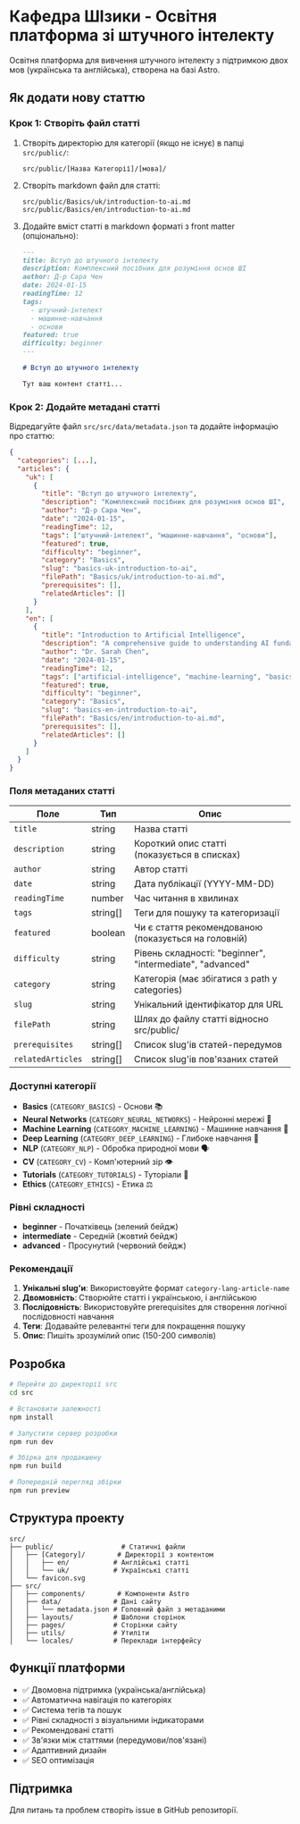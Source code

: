 # Кафедра ШІзики - Освітня платформа зі штучного інтелекту

Освітня платформа для вивчення штучного інтелекту з підтримкою двох мов (українська та англійська), створена на базі Astro.

## Як додати нову статтю

### Крок 1: Створіть файл статті

1. Створіть директорію для категорії (якщо не існує) в папці `src/public/`:
   ```
   src/public/[Назва Категорії]/[мова]/
   ```

2. Створіть markdown файл для статті:
   ```
   src/public/Basics/uk/introduction-to-ai.md
   src/public/Basics/en/introduction-to-ai.md
   ```

3. Додайте вміст статті в markdown форматі з front matter (опціонально):
   ```markdown
   ---
   title: Вступ до штучного інтелекту
   description: Комплексний посібник для розуміння основ ШІ
   author: Д-р Сара Чен
   date: 2024-01-15
   readingTime: 12
   tags:
     - штучний-інтелект
     - машинне-навчання
     - основи
   featured: true
   difficulty: beginner
   ---
   
   # Вступ до штучного інтелекту
   
   Тут ваш контент статті...
   ```

### Крок 2: Додайте метадані статті

Відредагуйте файл `src/src/data/metadata.json` та додайте інформацію про статтю:

```json
{
  "categories": [...],
  "articles": {
    "uk": [
      {
        "title": "Вступ до штучного інтелекту",
        "description": "Комплексний посібник для розуміння основ ШІ",
        "author": "Д-р Сара Чен",
        "date": "2024-01-15",
        "readingTime": 12,
        "tags": ["штучний-інтелект", "машинне-навчання", "основи"],
        "featured": true,
        "difficulty": "beginner",
        "category": "Basics",
        "slug": "basics-uk-introduction-to-ai",
        "filePath": "Basics/uk/introduction-to-ai.md",
        "prerequisites": [],
        "relatedArticles": []
      }
    ],
    "en": [
      {
        "title": "Introduction to Artificial Intelligence",
        "description": "A comprehensive guide to understanding AI fundamentals",
        "author": "Dr. Sarah Chen",
        "date": "2024-01-15",
        "readingTime": 12,
        "tags": ["artificial-intelligence", "machine-learning", "basics"],
        "featured": true,
        "difficulty": "beginner",
        "category": "Basics",
        "slug": "basics-en-introduction-to-ai",
        "filePath": "Basics/en/introduction-to-ai.md",
        "prerequisites": [],
        "relatedArticles": []
      }
    ]
  }
}
```

### Поля метаданих статті

| Поле | Тип | Опис |
|------|-----|------|
| `title` | string | Назва статті |
| `description` | string | Короткий опис статті (показується в списках) |
| `author` | string | Автор статті |
| `date` | string | Дата публікації (YYYY-MM-DD) |
| `readingTime` | number | Час читання в хвилинах |
| `tags` | string[] | Теги для пошуку та категоризації |
| `featured` | boolean | Чи є стаття рекомендованою (показується на головній) |
| `difficulty` | string | Рівень складності: "beginner", "intermediate", "advanced" |
| `category` | string | Категорія (має збігатися з path у categories) |
| `slug` | string | Унікальний ідентифікатор для URL |
| `filePath` | string | Шлях до файлу статті відносно src/public/ |
| `prerequisites` | string[] | Список slug'ів статей-передумов |
| `relatedArticles` | string[] | Список slug'ів пов'язаних статей |

### Доступні категорії

- **Basics** (`CATEGORY_BASICS`) - Основи 📚
- **Neural Networks** (`CATEGORY_NEURAL_NETWORKS`) - Нейронні мережі 🧠
- **Machine Learning** (`CATEGORY_MACHINE_LEARNING`) - Машинне навчання 🤖
- **Deep Learning** (`CATEGORY_DEEP_LEARNING`) - Глибоке навчання 🌊
- **NLP** (`CATEGORY_NLP`) - Обробка природної мови 🗣️
- **CV** (`CATEGORY_CV`) - Комп'ютерний зір 👁️
- **Tutorials** (`CATEGORY_TUTORIALS`) - Туторіали 📝
- **Ethics** (`CATEGORY_ETHICS`) - Етика ⚖️

### Рівні складності

- **beginner** - Початківець (зелений бейдж)
- **intermediate** - Середній (жовтий бейдж)  
- **advanced** - Просунутий (червоний бейдж)

### Рекомендації

1. **Унікальні slug'и**: Використовуйте формат `category-lang-article-name`
2. **Двомовність**: Створюйте статті і українською, і англійською
3. **Послідовність**: Використовуйте prerequisites для створення логічної послідовності навчання
4. **Теги**: Додавайте релевантні теги для покращення пошуку
5. **Опис**: Пишіть зрозумілий опис (150-200 символів)

## Розробка

```bash
# Перейти до директорії src
cd src

# Встановити залежності
npm install

# Запустити сервер розробки
npm run dev

# Збірка для продакшену
npm run build

# Попередній перегляд збірки
npm run preview
```

## Структура проекту

```
src/
├── public/                 # Статичні файли
│   ├── [Category]/        # Директорії з контентом
│   │   ├── en/           # Англійські статті
│   │   └── uk/           # Українські статті
│   └── favicon.svg
├── src/
│   ├── components/        # Компоненти Astro
│   ├── data/             # Дані сайту
│   │   └── metadata.json # Головний файл з метаданими
│   ├── layouts/          # Шаблони сторінок
│   ├── pages/            # Сторінки сайту
│   ├── utils/            # Утиліти
│   └── locales/          # Переклади інтерфейсу
```

## Функції платформи

- ✅ Двомовна підтримка (українська/англійська)
- ✅ Автоматична навігація по категоріях
- ✅ Система тегів та пошук
- ✅ Рівні складності з візуальними індикаторами
- ✅ Рекомендовані статті
- ✅ Зв'язки між статтями (передумови/пов'язані)
- ✅ Адаптивний дизайн
- ✅ SEO оптимізація

## Підтримка

Для питань та проблем створіть issue в GitHub репозиторії.